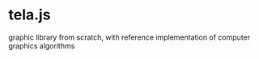 # tela.js
graphic library from scratch,  with reference implementation of computer graphics algorithms

